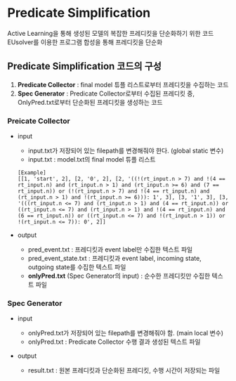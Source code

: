 # Predicate Simplification
Active Learning을 통해 생성된 모델의 복잡한 프레디킷을 단순화하기 위한 코드
EUsolver를 이용한 프로그램 합성을 통해 프레디킷을 단순화

## Predicate Simplification 코드의 구성
1. **Predicate Collector** : final model 튜플 리스트로부터 프레디킷을 수집하는 코드
2. **Spec Generator** : Predicate Collector로부터 수집된 프레디킷 중, OnlyPred.txt로부터 단순화된 프레디킷을 생성하는 코드

### Preicate Collector
* input
  * input.txt가 저장되어 있는 filepath를 변경해줘야 한다. (global static 변수)
  * input.txt : model.txt의 final model 튜플 리스트
  ```plaintext
  [Example]
  [[1, 'start', 2], [2, '0', 2], [2, '((!(rt_input.n > 7) and !(4 == rt_input.n) and (rt_input.n > 1) and (rt_input.n >= 6) and (7 == rt_input.n)) or (!(rt_input.n > 7) and !(4 == rt_input.n) and (rt_input.n > 1) and !(rt_input.n >= 6))): 1', 3], [3, '1', 3], [3, '(((rt_input.n <= 7) and (rt_input.n > 1) and (4 == rt_input.n)) or ((rt_input.n <= 7) and (rt_input.n > 1) and !(4 == rt_input.n) and (6 == rt_input.n)) or ((rt_input.n <= 7) and !(rt_input.n > 1)) or !(rt_input.n <= 7)): 0', 2]]
  ```

* output
  * pred_event.txt : 프레디킷과 event label만 수집한 텍스트 파일
  * pred_event_state.txt : 프레디킷과 event label, incoming state, outgoing state를 수집한 텍스트 파일
  * **onlyPred.txt** (Spec Generator의 input) : 순수한 프레디킷만 수집한 텍스트 파일


### Spec Generator
* input
  * onlyPred.txt가 저장되어 있는 filepath를 변경해줘야 함. (main local 변수)
  * onlyPred.txt : Predicate Collector 수행 결과 생성된 텍스트 파일

* output
  * result.txt : 원본 프레디킷과 단순화된 프레디킷, 수행 시간이 저장되는 파일
